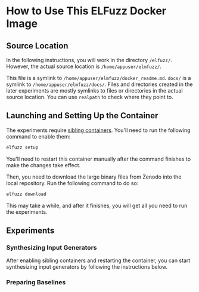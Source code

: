 # How to Use This ELFuzz Docker Image

## Source Location

In the following instructions, you will work in the directory `/elfuzz/`. However, the actual source location is `/home/appuser/elmfuzz/`.

This file is a symlink to `/home/appuser/elmfuzz/docker_readme.md`. `docs/` is a symlink to `/home/appuser/elmfuzz/docs/`. Files and directories created in the later experiments are mostly symlinks to files or directories in the actual source location. You can use `realpath` to check where they point to.

## Launching and Setting Up the Container

The experiments require [sibling containers](https://stackoverflow.com/questions/39151188/is-there-a-way-to-start-a-sibling-docker-container-mounting-volumes-from-the-hos). You'll need to run the following command to enable them:

```bash
elfuzz setup
```

You'll need to restart this container manually after the command finishes to make the changes take effect.

Then, you need to download the large binary files from Zenodo into the local repository. Run the following command to do so:

```bash
elfuzz download
```

This may take a while, and after it finishes, you will get all you need to run the experiments.

## Experiments

### Synthesizing Input Generators

After enabling sibling containers and restarting the container, you can start synthesizing input generators by following the instructions below.

### Preparing Baselines
